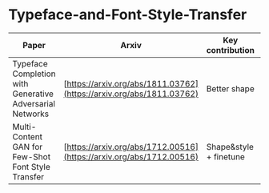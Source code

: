 # Typeface-and-Font-Style-Transfer

 Paper | Arxiv | Key contribution | Code 
 -------- | -------- | ------------------------ | -------- 
 Typeface Completion with Generative Adversarial Networks     | [https://arxiv.org/abs/1811.03762](https://arxiv.org/abs/1811.03762) | Better shape | [MC-GAN](https://github.com/azadis/MC-GAN) 
 Multi-Content GAN for Few-Shot Font Style Transfer           | [https://arxiv.org/abs/1712.00516](https://arxiv.org/abs/1712.00516) | Shape&style + finetune | [TCN](https://github.com/yongqyu/TCN) 


